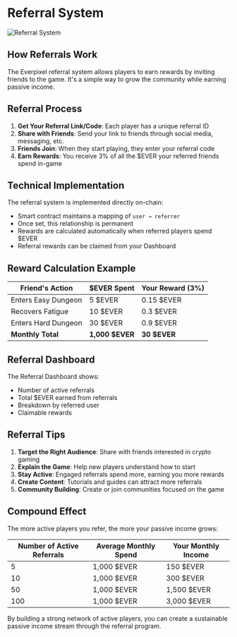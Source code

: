 # Referral System

![Referral System](https://placeholder.com/wp-content/uploads/2018/10/placeholder.png)

## How Referrals Work

The Everpixel referral system allows players to earn rewards by inviting friends to the game. It's a simple way to grow the community while earning passive income.

## Referral Process

1. **Get Your Referral Link/Code**: Each player has a unique referral ID
2. **Share with Friends**: Send your link to friends through social media, messaging, etc.
3. **Friends Join**: When they start playing, they enter your referral code
4. **Earn Rewards**: You receive 3% of all the $EVER your referred friends spend in-game

## Technical Implementation

The referral system is implemented directly on-chain:
- Smart contract maintains a mapping of `user → referrer`
- Once set, this relationship is permanent
- Rewards are calculated automatically when referred players spend $EVER
- Referral rewards can be claimed from your Dashboard

## Reward Calculation Example

| Friend's Action | $EVER Spent | Your Reward (3%) |
|-----------------|-------------|------------------|
| Enters Easy Dungeon | 5 $EVER | 0.15 $EVER |
| Recovers Fatigue | 10 $EVER | 0.3 $EVER |
| Enters Hard Dungeon | 30 $EVER | 0.9 $EVER |
| **Monthly Total** | **1,000 $EVER** | **30 $EVER** |

## Referral Dashboard

The Referral Dashboard shows:
- Number of active referrals
- Total $EVER earned from referrals
- Breakdown by referred user
- Claimable rewards

## Referral Tips

1. **Target the Right Audience**: Share with friends interested in crypto gaming
2. **Explain the Game**: Help new players understand how to start
3. **Stay Active**: Engaged referrals spend more, earning you more rewards
4. **Create Content**: Tutorials and guides can attract more referrals
5. **Community Building**: Create or join communities focused on the game

## Compound Effect

The more active players you refer, the more your passive income grows:

| Number of Active Referrals | Average Monthly Spend | Your Monthly Income |
|----------------------------|----------------------|---------------------|
| 5 | 1,000 $EVER | 150 $EVER |
| 10 | 1,000 $EVER | 300 $EVER |
| 50 | 1,000 $EVER | 1,500 $EVER |
| 100 | 1,000 $EVER | 3,000 $EVER |

By building a strong network of active players, you can create a sustainable passive income stream through the referral program.